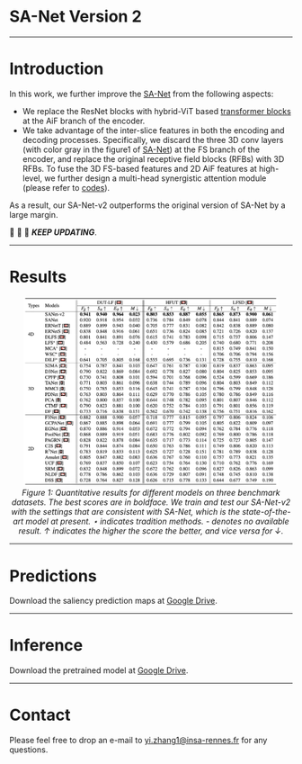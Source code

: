 # SA-Net Version 2

------

# Introduction

In this work, we further improve the [SA-Net](https://github.com/PanoAsh/SA-Net) from the following aspects: 
 - We replace the ResNet blocks with hybrid-ViT based [transformer blocks](https://github.com/isl-org/DPT) at the AiF branch of the encoder.
 - We take advantage of the inter-slice features in both the encoding and decoding processes. Specifically, we discard the three 3D conv layers (with color gray in the figure1 of [SA-Net](https://github.com/PanoAsh/SA-Net)) at the FS branch of the encoder, and replace the original receptive field blocks (RFBs) with 3D RFBs. To fuse the 3D FS-based features and 2D AiF features at high-level, we further design a multi-head synergistic attention module (please refer to [codes](https://github.com/PanoAsh/SA-Net-v2/blob/main/models/NewBase_VIT.py)).

As a result, our SA-Net-v2 outperforms the original version of SA-Net by a large margin.

:running: :running: :running: ***KEEP UPDATING***.

------

# Results

<p align="center">
    <img src="./Figures/fig_results.jpg" width="90%"/> <br />
    <em> 
    Figure 1: Quantitative results for different models on three benchmark datasets. The best scores are in boldface. We train and test our SA-Net-v2 with the settings that are consistent with SA-Net, which is the state-of-the-art model at present. ⋆ indicates tradition methods. - denotes no available result. ↑ indicates the higher the score the better, and vice versa for ↓.
    </em>
</p>

------

# Predictions

Download the saliency prediction maps at [Google Drive](https://drive.google.com/file/d/1ft2HNDPEDAGf9R0jMZ2Hvw4Ty41dTNVX/view?usp=sharing).

------

# Inference

Download the pretrained model at [Google Drive](https://drive.google.com/file/d/1mEw6Ln3cS7X88IwaMkixZqTIoOGxGG72/view?usp=sharing).

------

# Contact 

Please feel free to drop an e-mail to yi.zhang1@insa-rennes.fr for any questions. 

